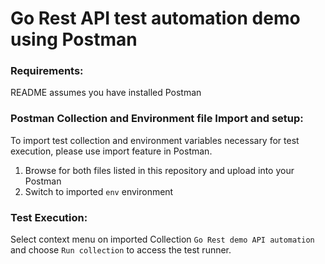 # **Go Rest API test automation demo using Postman**

### Requirements:
README assumes you have installed Postman

### Postman Collection and Environment file Import and setup:
To import test collection and environment variables necessary for test execution, please use import feature in Postman.

1. Browse for both files listed in this repository and upload into your Postman
2. Switch to imported `env` environment

### Test Execution:
Select context menu on imported Collection `Go Rest demo API automation` and choose `Run collection`
to access the test runner.
